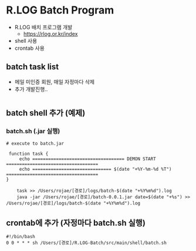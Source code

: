 # R.LOG Batch Program
- R.LOG 배치 프로그램 개발
  - https://rlog.or.kr/index
- shell 사용
- crontab 사용

## batch task list
- 메일 미인증 회원, 매일 자정마다 삭제
- 추가 개발진행..

#
## batch shell 추가 (예제)

### batch.sh (.jar 실행)

```shell
# execute to batch.jar

 function task {
     echo =================================== DEMON START ===================================
     echo ============================== $(date "+%Y-%m-%d %T") ===================================
}

    task >> /Users/rojae/[경로]/logs/batch-$(date "+%Y%m%d").log
    java -jar /Users/rojae/[경로]/batch-0.0.1.jar date=$(date "+%s") >> /Users/rojae/[경로]/logs/batch-$(date "+%Y%m%d").log

```




## crontab에 추가 (자정마다 batch.sh 실행)
```shell
#!/bin/bash
0 0 * * * sh /Users/[경로]/R.LOG-Batch/src/main/shell/batch.sh
```
